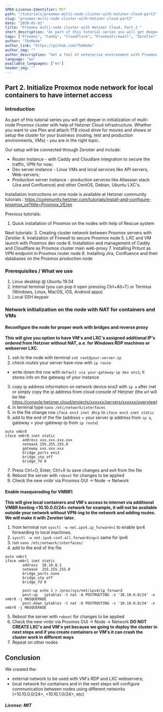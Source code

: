 ```yaml
---
SPDX-License-Identifier: MIT
path: "/tutorials/proxmox-multi-node-cluster-with-hetzner-cloud-part2"
slug: "proxmox-multi-node-cluster-with-hetzner-cloud-part2"
date: "2030-01-01"
title: "Proxmox multi-node cluster with Hetzner Cloud, Part 2."
short_description: "As part of this tutorial series you will get deeper in initialization of multi-node Proxmox cluster with help of Hetzner Cloud infrastructure. Whether you want to use Plex and attach 1TB cloud drive for movies and shows or setup the cluster for your business (routing, test and production environments, VMs) - you are in the right topic."
tags: ["Proxmox", "Caddy", "Cloudflare", "ProxmoxFirewall", "ZeroTier", "AtlassianJira", "AtlassianConfluence", "Pritunl", "VPN"]
author: "TheRede"
author_link: "https://github.com/TheRede"
author_img: ""
author_description: "Get a feel of enterprise environment with Proxmox Cluster delpoyed in the cloud in a couple hours!"
language: "en"
available_languages: ["en"]
header_img: ""
---
```

## Part 2. Initialize Proxmox node network for local containers to have internet access 
### Introduction
As part of this tutorial series you will get deeper in initialization of multi-node Proxmox cluster with help of Hetzner Cloud infrastructure. Whether you want to use Plex and attach 1TB cloud drive for movies and shows or setup the cluster for your business (routing, test and production environments, VMs) - you are in the right topic.

Our setup will be connected through Zerotier and include:
- Router instance - with Caddy and Cloudlare integration to secure the traffic, VPN for now;
- Dev server instance - Linux VMs and local services like API servers, Web-servers;
- Production server instance  - production services like Atlassian stack (Jira and Confluence) and other CentOS, Debian, Ubuntu LXC's.

Installation instructions on one node is available at Hetzner community tutorials :
https://community.hetzner.com/tutorials/install-and-configure-proxmox_ve?title=Proxmox_VE/en

Previous tutorials:
1. Quick installation of Proxmox on the nodes with help of Rescue system

Next tutorials:
3. Creating cluster network between Proxmox servers with Zerotier
4. Inialization of Firewall to secure Proxmox node
5. LXC and VM launch with Proxmox dev node
6. Installation and management of Caddy and Cloudflare as Proxmox cluster main web-proxy
7. Installing Pritunl as VPN endpoint in Proxmox router node
8. Installing Jira, Confluence and their databases on the Proxmox production node

### Prerequisites / What we use
1. Linux desktop @ Ubuntu 19.04
2. Internal terminal (you can pop it open pressing Ctrl+Alt+T) or Termius (Windows, Linux, MacOS, iOS, Android apps)
3. Local SSH keypair

### Network initialization on the node with NAT for containers and VMs
#### Reconfigure the node for proper work with bridges and reverse proxy
**This will give you option to have VM's and LXC's assigned additional IP's ordered from Hetzner without NAT, a.e. for Windows RDP machines or webserver LXC.**
1. ssh to the node with terminal `ssh root@your-server-ip`
2. check routes your server have now with `ip route`
 - write down the row with `default via your-gateway-ip dev ens3`, it stores info on the gateway of your instance
3. copy ip address information on network device ens3 with `ip a` after inet or simply copy the ip address from cloud console of Hetzner (the url will be like https://console.hetzner.cloud/projects/xxxxxx/servers/xxxxxx/overview)
4. in terminal type `nano /etc/network/interfaces`
5. in the file change row `iface ens3 inet dhcp` to `iface ens3 inet static`
6. add to the end of the file (address = your server ip address from `ip a`, gateway = your-gateway-ip from `ip route`)
```
auto vmbr0
iface vmbr0 inet static
        address xxx.xxx.xxx.xxx
        netmask 255.255.255.0
        gateway xxx.xxx.xxx
        bridge_ports ens3
        bridge_stp off
        bridge_fd 0
```
7. Press Ctrl+O, Enter, Ctrl+X to save changes and exit from the file
8. Reboot the server with `reboot` for changes to be applied
9. Check the new vmbr via Proxmox GUI -> Node -> Network
#### Enable masquerading for VMBR1 
**This will give local containers and VM's access to internet via additional VMBR hosting <10.10.0.0/24> network for example, it will not be available outside your network without VPN-ing to the network and adding routes. We will make it with Zerotier later.**
1. from terminal run `sysctl -w net.ipv4.ip_forward=1` to enable ipv4 forwarding to local machines.
2. `sysctl -w net.ipv6.conf.all.forwarding=1` same for ipv6
3. run `nano /etc/network/interfaces/`
4. add to the end of the file
```
auto vmbr1
iface vmbr1 inet static
        address  10.10.0.1
        netmask  255.255.255.0
        bridge_ports none
        bridge_stp off
        bridge_fd 0

        post-up echo 1 > /proc/sys/net/ipv4/ip_forward
        post-up   iptables -t nat -A POSTROUTING -s '10.10.0.0/24' -o vmbr0 -j MASQUERADE
        post-down iptables -t nat -D POSTROUTING -s '10.10.0.0/24' -o vmbr0 -j MASQUERADE
```
5. Reboot the server with `reboot` for changes to be applied
6. Check the new vmbr via Proxmox GUI -> Node -> Network
**DO NOT CREATE LXC's and VM's yet because we going to deploy the cluster in next steps and if you create containers or VM's it can crash the cluster work in different ways**
7. Repeat on other nodes

## Conclusion
We created the:
- external network to be used with VM's RDP and LXC webservers;
- local network for containers and in the next steps will configure communication between nodes using different networks (<10.10.0.0/24>, <10.10.1.0/24>, etc)

##### License: MIT

<!--

Contributor's Certificate of Origin

By making a contribution to this project, I certify that:

(a) The contribution was created in whole or in part by me and I have
    the right to submit it under the license indicated in the file; or

(b) The contribution is based upon previous work that, to the best of my
    knowledge, is covered under an appropriate license and I have the
    right under that license to submit that work with modifications,
    whether created in whole or in part by me, under the same license
    (unless I am permitted to submit under a different license), as
    indicated in the file; or

(c) The contribution was provided directly to me by some other person
    who certified (a), (b) or (c) and I have not modified it.

(d) I understand and agree that this project and the contribution are
    public and that a record of the contribution (including all personal
    information I submit with it, including my sign-off) is maintained
    indefinitely and may be redistributed consistent with this project
    or the license(s) involved.

Signed-off-by: Daniel Ivanov, daniel.ivanov@worldsportsdev.com

-->



